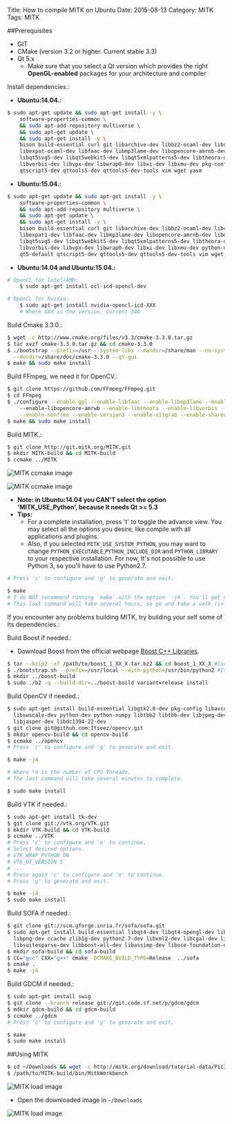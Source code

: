 Title: How to compile MITK on Ubuntu
Date: 2015-08-13
Category: MITK
Tags: MITK

##Prerequisites

- GIT
- CMake (version 3.2 or higher. Current stable 3.3)
- Qt 5.x
    - Make sure that you select a Qt version which provides the right **OpenGL-enabled** packages for your architecture and compiler

Install dependencies.:

* **Ubuntu:14.04.:**

```bash
$ sudo apt-get update && sudo apt-get install -y \
    software-properties-common \
    && sudo apt-add-repository multiverse \
    && sudo apt-get update \
    && sudo apt-get install -y \
    bison build-essential curl git libarchive-dev libbz2-ocaml-dev libcurl4-openssl-dev \
    libexpat-ocaml-dev libfaac-dev libmp3lame-dev libopencore-amrnb-dev libopencore-amrwb-dev \
    libqt5svg5-dev libqt5webkit5-dev libqt5xmlpatterns5-dev libtheora-dev libtiff5-dev \
    libvorbis-dev libvpx-dev libwrap0-dev libxi-dev libxmu-dev pkg-config qt5-default \
    qtscript5-dev qttools5-dev qttools5-dev-tools vim wget yasm
```

* **Ubuntu:15.04.:**

```bash
$ sudo apt-get update && sudo apt-get install -y \
    software-properties-common \
    && sudo apt-add-repository multiverse \
    && sudo apt-get update \
    && sudo apt-get install -y \
    bison build-essential curl git libarchive-dev libbz2-ocaml-dev libcurl4-openssl-dev \
    libexpat1-dev libfaac-dev libmp3lame-dev libopencore-amrnb-dev libopencore-amrwb-dev \
    libqt5svg5-dev libqt5webkit5-dev libqt5xmlpatterns5-dev libtheora-dev libtiff5-dev \
    libvorbis-dev libvpx-dev libwrap0-dev libxi-dev libxmu-dev python-dev pkg-config \
    qt5-default qtscript5-dev qttools5-dev qttools5-dev-tools vim wget yasm
```

* **Ubuntu:14.04 and Ubuntu:15.04.:**

```bash
# OpenCL for Intel/AMD:
	$ sudo apt-get install ocl-icd-opencl-dev

# OpenCL for Nvidia:
	$ sudo apt-get install nvidia-opencl-icd-XXX
	# Where XXX is the version. Current 346
```

Build Cmake 3.3.0.:

```bash
$ wget -c http://www.cmake.org/files/v3.3/cmake-3.3.0.tar.gz
$ tar xvzf cmake-3.3.0.tar.gz && cd cmake-3.3.0
$ ./bootstrap --prefix=/usr --system-libs --mandir=/share/man --no-system-jsoncpp \
  --docdir=/share/doc/cmake-3.3.0 --qt-gui
$ make && sudo make install
```

Build FFmpeg, we need it for OpenCV.:

```bash
$ git clone https://github.com/FFmpeg/FFmpeg.git
$ cd FFmpeg
$ ./configure --enable-gpl --enable-libfaac --enable-libmp3lame --enable-libopencore-amrnb \ 
    --enable-libopencore-amrwb --enable-libtheora --enable-libvorbis --enable-libvpx \
    --enable-nonfree --enable-version3 --enable-x11grab --enable-shared --enable-pic
$ make && sudo make install
```

Build MITK.:

```bash
$ git clone http://git.mitk.org/MITK.git
$ mkdir MITK-build && cd MITK-build
$ ccmake ../MITK
```

![MITK ccmake image](images/Docker_Ubuntu_15.04_ccmake_MITK_001.png)

![MITK ccmake image](images/Docker_Ubuntu_15.04_ccmake_MITK_002.png)

* **Note: in Ubuntu:14.04 you CAN'T select the option 'MITK_USE_Python', because It needs Qt >= 5.3**
* **Tips:**
    - For a complete installation, press 't' to toggle the advance view. You may select all the options you desire, like compile with all applications and plugins.
    - Also, if you selected `MITK_USE_SYSTEM_PYTHON`, you may want to change `PYTHON_EXECUTABLE`,`PYTHON_INCLUDE_DIR` and `PYTHON_LIBRARY` to your respective installation. For now, It's not possible to use Python 3, so you'll have to use Python2.7.

```bash
# Press 'c' to configure and 'g' to generate and exit.

$ make
# I do NOT recommend running `make` with the option `-j4`. You'll get dependency related errors during the build.
# This last command will take several hours, so go and take a walk (in another city) :)
```

If you encounter any problems building MITK, try building your self some of Its dependencies.:

Build Boost if needed.:

- Download Boost from the official webpage <a href="http://www.boost.org/" target="_blank">Boost C++ Libraries</a>.

```bash
$ tar --bzip2 -xf /path/to/boost_1_XX_X.tar.bz2 && cd boost_1_XX_X #Current `boost_1_58_0`
$ ./bootstrap.sh --prefix=/usr/local --with-python=/usr/bin/python2 #It doesn't work with Python3
$ mkdir ../boost-build
$ sudo ./b2 -q --build-dir=../boost-build variant=release install
```

Build OpenCV if needed.:

```bash
$ sudo apt-get install build-essential libgtk2.0-dev pkg-config libavcodec-dev libavformat-dev \
  libswscale-dev python-dev python-numpy libtbb2 libtbb-dev libjpeg-dev libpng-dev libtiff-dev \
  libjasper-dev libdc1394-22-dev
$ git clone git@github.com:Itseez/opencv.git
$ mkdir opencv-build && cd opencv-build
$ ccmake ../opencv
# Press 'c' to configure and 'g' to generate and exit.

$ make -j4

# Where *4 is the number of CPU Threads.
# The last command will take several minutes to complete.

$ sudo make install
```

Build VTK if needed.:

```bash
$ sudo apt-get install tk-dev
$ git clone git://vtk.org/VTK.git
$ mkdir VTK-build && cd VTK-build
$ ccmake ../VTK
# Press 'c' to configure and 'e' to continue.
# Select desired options.
# VTK_WRAP_PYTHON ON
# VTK_QT_VERSION 5
# ...
# Press again 'c' to configure and 'e' to continue.
# Press 'g' to generate and exit.

$ make -j4
$ sudo make install
```

Build SOFA if needed.:

```bash
$ git clone git://scm.gforge.inria.fr/sofa/sofa.git
$ sudo apt-get install build-essential libqt4-dev libqt4-opengl-dev libglew-dev freeglut3-dev \
  libpng-dev ccache zlib1g-dev python2.7-dev libxml2-dev libcgal-dev libblas-dev liblapack-dev \
  libsuitesparse-dev libboost-all-dev libassimp-dev liboce-foundation-dev
$ mkdir sofa-build && cd sofa-build
$ CC="gcc" CXX="g++" cmake -DCMAKE_BUILD_TYPE=Release  ../sofa
$ cmake .
$ make -j4
```

Build GDCM if needed.:

```bash
$ sudo apt-get install swig
$ git clone --branch release git://git.code.sf.net/p/gdcm/gdcm
$ mdkir gdcm-build && cd gdcm-build
$ ccmake ../gdcm
# Press 'c' to configure and 'g' to generate and exit.

$ make
$ sudo make install
```

##Using MITK

```bash
$ cd ~/Downloads && wget -c http://mitk.org/download/tutorial-data/Pic3D.nrrd
$ /path/to/MITK-build/bin/MitkWorkbench
```

![MITK load image](images/MitkWorkbench_001.png)

* Open the downloaded image in `~/Downloads`

![MITK load image](images/MitkWorkbench_002.png)
